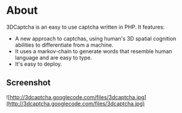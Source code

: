 # About #

3DCaptcha is an easy to use captcha written in PHP. It features:

  * A new approach to captchas, using human's 3D spatial cognition  abilities to differentiate from a machine.
  * It uses a markov-chain to generate words that resemble human language and are easy to type.
  * It's easy to deploy.

## Screenshot ##

![http://3dcaptcha.googlecode.com/files/3dcaptcha.jpg](http://3dcaptcha.googlecode.com/files/3dcaptcha.jpg)
